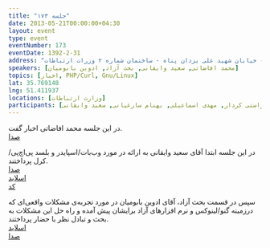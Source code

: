 ```yaml
---
title: "جلسه ۱۷۳"
date: 2013-05-21T00:00:00+04:30
layout: event
type: event
eventNumber: 173
eventDate: 1392-2-31
address: "خیابان ولیعصر - پایین تر از خیابان شهید وحید دستگردی (ظفر) - خیابان شهید علی یزدان پناه - ساختمان شماره ۲ وزرات ارتباطات"
speakers: [محمد افاضاتی, سعید وایقانی, بحث آزاد, ادوین بابومیان]
topics: [اخبار, PHP/Curl, Gnu/Linux]
lat: 35.769148
lng: 51.411937
locations: [وزارت ارتباطات]
participants: [بهنام توکلی کرمانی, محمد درویش, دانیال بهزادی, یه انقلابی, علی رستمی, مریم لاهیجانی, رها فرخی, ادوین بابومیان, الهه آستانه پرست, معین میر جلیلی, هخامنش, سید محمد حسین سجادی منش, امیر خسروجردی, مائده هاتفی, اعظم کیماسی, اعظم قهری, شهرزاد میرزایی, حمیده سادات عظیمی, محمد دماوندی, مهدی صالحی, نسیم آخرتی, ابتسام آخرتی, مهدی کاظمی, سمانه شاه‌محمدی, زهرا اصلانی, سمانه جهاندار, پویا امیری, سید مجید عظیمی, محمدرضا کمالی‌فرد, عطا فتاحی, کوشا اسماعیل‌پور, فردین قمشلو, عرفان امیدفر, کامبیز واحدی, سعید واشقانی فراهانی, پیمان فراهانی, محمد افاضاتی, شاهین وارسته, نوروزی, اسماعیل پارسا, محمدرضا ملکی, علیرضا فرهادی, حامد صالح محمد آبادی, محمد جعفر مشهدی ابراهیم, سید محمد مسعود صدرنژاد, امین کمپانی, صابر راستی کردار, مهدی اسماعیلی, بهنام سارغیانی, سعید وایقانی]
---
```

در این جلسه محمد افاضاتی اخبار گفت.  
[صدا](https://archive.org/details/tehlug_173_news)

در این جلسه ابتدا آقای سعید وایقانی به ارائه در مورد وب‌بات/اسپایدر و بلسد پی‌اچ‌پی/کرل پرداختند.  
[صدا](https://archive.org/details/tehlug_173_php_curl)  
[اسلاید](/events/presentations/173/php_curl)  
[کد](/events/code/173/php_curl.zip)  

سپس در قسمت بحث آزاد، آقای ادوین بابومیان در مورد تجربه‌ی مشکلات واقعی‌ای که درزمینه گنو/لینوکس و نرم افزارهای آزاد برایشان پیش آمده و راه حل‌ این مشکلات به بحث و تبادل نظر با حضار پرداختند.  
[اسلاید](/events/presentations/173/edwin_interactive.odp)  
[صدا](https://archive.org/details/tehlug_173_gnu_linux_problems)